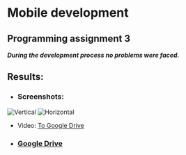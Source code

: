 # Mobile development
## Programming assignment 3

***During the development process no problems were faced.***

## Results:
* ### Screenshots:
![Vertical](https://drive.google.com/uc?export=view&id=1CAdwPgdNli5tQ8xDKTCYfmFiTne-5L6p)
![Horizontal](https://drive.google.com/uc?export=view&id=1bYofr_ncp9pmNsxAjUshyr9ykDT4sPW_)

* Video:
[To Google Drive](https://drive.google.com/uc?export=view&id=15RNV1ATi1EU0UEQ-KRo6DsT_pqE5JjyB)

* ### [Google Drive](https://drive.google.com/drive/folders/1jVc_KopN3kiFTXzMs9S9HVEno_f429nv?usp=sharing)
